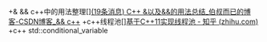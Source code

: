 +& && c++中的用法整理[][(19条消息) C++ &以及&&的用法总结_伯叔而已的博客-CSDN博客_&& c++](https://blog.csdn.net/Z_xOOOO/article/details/119515300)
+c++线程池[][基于C++11实现线程池 - 知乎 (zhihu.com)](https://zhuanlan.zhihu.com/p/367309864?utm_medium=social&utm_oi=745347498406584320)
+c++ std::conditional_variable